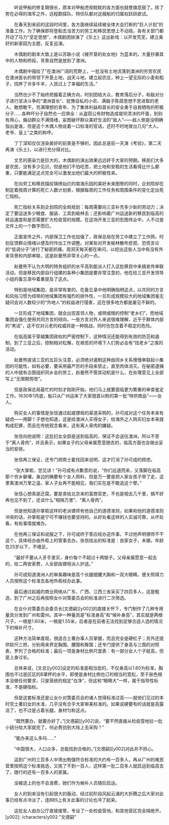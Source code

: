　　听说甲船的修复期很长，原本对甲船虎视眈眈的各方面也就卷旗息鼓了。除了势在必得的海军之外，远程勘探队、特侦队都对这艘船的归属权跃跃欲试。

　　在春天到来前的这段时间里，各方面继续延续被全体大会打断的“巨人计划”的准备工作。为了确保即将登船去当苦力的劳工和移民思想上不动摇，各有关部门都开动了马力“坚定思想”，木偶剧团排演了《乐土》这出新戏：以开发荒芜，建立美好的新家园为主题，反复巡演。

　　木偶剧的剧本大致上是以苏联小说《被开垦的处女地》为蓝本的，大量抄袭其中的人物和桥段，背景自然是放到了澳洲。

　　木偶剧中描绘了“在澳洲广阔的荒野上，一批没有土地流落到澳洲的穷苦农民在澳洲首长的带领下开垦土地，战天斗地，建立起农庄，种上一望无际的小麦和稻子，饲养了许多牛羊，人民过上了幸福的生活。”

　　当然也少不了始终把握着正确方向，时刻团结大众，教育落后分子，和敌对分子进行坚决斗争的“澳洲首长”、犹豫自私的小农、满脑子陈腐思想不思进取的老人、敢想敢干，充满理想的青年、为了集体利益和首长的安全勇于自我牺牲的积极分子……各种坏分子自然也一应俱全：从盗窃公有财物造成堤坝溃决的坏蛋，到别有用心，煽动群众不满情绪，妄图破坏群众美好生活的“敌人”——敌人倒是没明确指出是谁，但是这个木偶人物说着一口标准的官话，还时不时地冒出几句“大人、老爷、皇上”之类的称呼。

　　丁丁深知仅仅渲染美好的前景是不够的，因此总是前一天演《考验》，第二天再演《乐土》，以进行充分得对比。

　　文艺的感染力是巨大的，木偶剧的演出效果远远好于大家的预期。移民们大多是农民，没有多少见识，但是他们不怕吃苦，把土地和安稳的生活看得比什么都重，只要能满足这点完全可以激发出他们最大的积极性来。

　　在向劳工和移民描绘锦绣灿烂的南海乐园的美好未来图卷的同时，企划院却在制定着按周计算的死亡人数计划表，根据每周的工作任务和周围条件的变化定出死亡指标。

　　死亡指标关系到企划院的全局规划：每周需要向三亚补充多少新的劳动力；决定了要运送多少粮食、服装、工具到榆林去；还影响着广州运送新的移民到临高的转运速度和是否需要扩大检疫营的规模。在这场开发三亚的宏图伟业中，人不过是文件上的一个数字而已。

　　正面宣传之外，内部保卫工作也加强了，政保总局在劳工中建立了工作网，时刻反馈群众情绪以便及时作出工作调整。对某些对开发榆林散布悲观、恐慌言论的“低调分子”进行了秘密抓捕，周洞天每天都在审问，以挖出这些人当中有没有外来背景和内部串联，这是赵曼熊非常关心的一点。

　　赵曼熊不认为大明的特务组织的水平高到能派人打入这批移民中来搞宣传串联活动，但是移民内部自行组建的各种小集团是要非常注意的，他在给三亚开发领导小组的备忘录中着重提及了这点。

　　特别是地域集团，是非常有害的。在备忘录中他明确指明这点，以共同的方言和风俗习惯为纽带的地域集团有强烈的排外性，一旦形成规模较大的地域集团毫无疑问会对人数较少的“外地人”的权益进行侵害，这在很多地方都是屡见不鲜的。

　　一旦形成了地域集团，就会出现首领人物，或明或暗的控制“老乡们”，而地域集团会强化使用共同方言的倾向，一些方言对外人来说很难理解，近乎于群体内部的“黑话”，这不仅对元老的权威将是一种挑战，同时也包含着不稳定的危险。

　　在临高属于穿越集团政权的严密控制下，这种情况还能得到有效的防范和遏制，到了三亚之后，控制相对松懈，在艰苦的环境下人们势必会有“找老乡”之类的活动。

　　赵曼熊提请三亚的五巨头注意，必须绝对遏制这种由同乡关系慢慢串联起小集团的可能性，如有必要，要采用最严厉的手段来禁止，直至肉体消灭。在秘密逮捕的人中就有企图组织同乡会的劳工，赵曼熊不管其动机是什么，在处理意见上全部写上“无限期劳改”。

　　但是政保总局最忙的时刻才刚刚开始，他们马上就要面临更为繁重的审查鉴定工作。1630年1月底，船只从广州运来了大家翘首以盼的第一批“特供商品”——女人。

　　购买女人的事情是张信通过起威镖局的渠道采购的，孙可成对这个任务本来有疑虑——用脚丫子想也知道，这是给澳洲人买得女子，给海外之人购买妇女本来就构成犯罪，而且在传统观念看来，这有离人骨肉的嫌疑。

　　张信向他说明：这批妇女全部是送到临高的，保证不会送往澳洲，所以不至于“离人骨肉”，并且表示，如果女子的父母亲属愿意随去的，临高方面也会做出妥当的安排。

　　张信再三保证，还专门把周士翟找回来说明，这才打消了孙可成的顾虑。

　　“张大掌柜，您见谅！”孙可成有点歉意的说，“你们远道而来，又落脚在临高那个穷乡僻壤，身边的确要有个女人照料，但是万一要是把人家女孩子带了走，这里离澳洲万里之遥，家人子女再不能相见，我们实在是不敢造这个孽。”

　　张信心想真是迂腐，要是卖给北京来的富商官吏，不也是相去几千里，搞不好再也见不到了，还谈什么“相隔万里”、“离人骨肉”。

　　但是他知道孙掌柜这样的老派镖师有他自己的道德准则，如果和他的道德准则冲突的话，孙掌柜是宁可不赚钱也要坚持的。从好处看这样的人实诚可靠，从坏处看，有些事情就难办。

　　在他再三保证和说服之下，孙可成终于答应经办这件事，不过他声明镖师不干这个，具体经办由外柜上的管事去办。张信给出的标准是：良家女子，未婚，年龄在25岁以下，不缠足。

　　“最好不要从人牙手里买，身价每个不超过十两银子。父母亲属愿意一起去的，给二两安家费，人全部由镖局派人护送。”

　　孙可成知道澳洲人的审美趣味是高个长腿细腰大胸和一双大眼睛，便关照得力人员按照这个标准去各地外柜经办此事。

　　最后通过起威的商业网络从广东、广西、江西三省采买了四百多人，这是粗选，到了广州之后再按照女仆对策委员会的标准进行二次筛选。

　　在女仆对策委员会委员长[文德嗣][y002]的直接关怀下，专门制作了几种专用量具分发到广州和雷州。其中一种量具是“标准身高”和“候补身高”，其实就是两根尺子，一根是1.60米，一根是1.55米，后者是在前者无法找到足够合适人选的情况下的候补尺寸。

　　这种方法简单直观，很适合土著办事人员掌握，而且完全是硬杠子；另外还提供软尺三把，分别用来界定胸围、腰围和臀围；还专门提供了身高与三围的对照表，罗列了合格的标准；最后一项是身材比例尺度表：有一部分女人个子挺高，但是上身过长。

　　总体来说，[文总][y002]设定的标准是相当低的，不仅身高以1.60为标准，胸围也不过是区区的B罩杯的水平，即使是身材比例也订的相当的宽松，至于肤色根本没做任何要求，只是笼统的规定“白净”，但这和“眼睛大”一样，属于指导性标准，不是硬指标。

　　但是这套标准还是让女仆对策委员会的诸人觉得标准过高——就他们见过的本时空土著妇女的水准，几乎没有合乎大家审美标准的。如果说硬要有的话就是高露洁了，也不过是占着长腿，身材匀称这点。

　　“既然要办，就要办好了。”[文德嗣][y002]说，“要不然直接从检疫营地拉一批小妞分给大家就完了，何必费劲到大陆上去采购？”

　　“能办来这么多吗……”

　　“中国很大，人口众多，总能找到合格的。”[文德嗣][y002]对此并不担心。

　　运到广州的三百多人中筛出勉强符合标准的大约有一百多人，再从广州的难民营里按照这个标准挑选，又挑了不到一百人，这样第一批二百多人就启运到临高去了，随行的还有一百多人的家属。

　　没被选上的也不会浪费，她们作为候补人员随后启运。

　　女人的到来没有引起很大的轰动，经过前阶段风起云涌的大折腾之后大家对此事已经有点冷淡了，连BBS上有关此事的讨论也冷了起来。

　　这批女人由办公厅直接接管，专设了一处检疫营地，和其他营区完全隔绝开。
[y002]: /characters/y002 "文德嗣"
